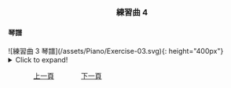 ﻿---
---
<h3 align="center">練習曲 4</h3> 

<h4>琴譜</h4>
![練習曲 3 琴譜](/assets/Piano/Exercise-03.svg){: height="400px"}

<details>
  <summary>Click to expand!</summary>
<ol>
<iframe width="560" height="315" src="https://www.youtube.com/embed/tchpSCkFdo0" title="練習曲 3" frameborder="0" allow="accelerometer; autoplay; clipboard-write; encrypted-media; gyroscope; picture-in-picture; web-share" allowfullscreen></iframe>

</ol>
</details>

&nbsp;&nbsp;&nbsp;&nbsp;&nbsp;&nbsp;&nbsp;&nbsp;&nbsp;&nbsp;&nbsp;&nbsp;
[上一頁](Practice03)
&nbsp;&nbsp;&nbsp;&nbsp;&nbsp;&nbsp;&nbsp;&nbsp;&nbsp;&nbsp;&nbsp;&nbsp;
[下一頁](Practice05)






